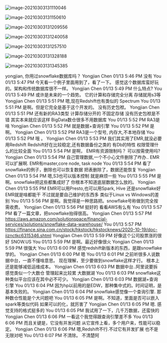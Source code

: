 ![image-20210303131110046](images/image-20210303131110046.png)

![image-20210303131150610](images/image-20210303131150610.png)

![image-20210303131209556](images/image-20210303131209556.png)

![image-20210303131240058](images/image-20210303131240058.png)

![image-20210303131257510](images/image-20210303131257510.png)

![image-20210303131328188](images/image-20210303131328188.png)

![image-20210303131345385](images/image-20210303131345385.png)

yongjian, 你用过snowflake数据库吗？
Yongjian Chen 01/13 5:46 PM
没有
You 01/13 5:47 PM
今天看一个例子里面用到了，看了一下。
感觉这个数据库蛮好玩的。架构和传统数据库很不一样。
Yongjian Chen 01/13 5:49 PM
什么特点?
You 01/13 5:49 PM
或许是未来的一个趋势。
它的计算和存储完全分离
存储就用s3等
Yongjian Chen 01/13 5:51 PM
嗯,现在Redshift也有类似的
Spectrum
You 01/13 5:51 PM
是啊。但是它完全是基于这个开发的。
没有历史包袱。
Yongjian Chen 01/13 5:51 PM
还有新的RA3类型
计算存储分开的
不固定存储
没有历史包袱是不错
其实本来就应该这样
BigData数仓很多不用数据库
You 01/13 5:52 PM
RA3是啥
Yongjian Chen 01/13 5:52 PM
就是数据+查询引擎
You 01/13 5:52 PM
是啊。 
Yongjian Chen 01/13 5:52 PM
RA3是一个型号,
内存大,不本地存储
You 01/13 5:52 PM
哦 。
Yongjian Chen 01/13 5:53 PM
我们其实用了EMR,就没必要用Redshift
Redshift好在比较稳定,还有数据备份之类的
有Db的特性
权限管理什么的比较全面
You 01/13 5:54 PM
是啊， EMR有资源限制吗？
可以按需使用吗?
Yongjian Chen 01/13 5:54 PM
自己管理数据,一个不小心文件删除了咋办..
EMR可以扩展啊.
EMR有master,core node, task node
You 01/13 5:54 PM
看了snowflake的例子，删除也可以恢复数据
把表删除了，数据还能恢复
Yongjian Chen 01/13 5:54 PM
嗯,S3也可以版本控制
就是麻烦一些
You 01/13 5:55 PM
是啊。snowflake把这些都集成好了
你根本不知道底层数据怎么放的。
Yongjian Chen 01/13 5:55 PM
EMR可以用Presto,也可以用Spark, Hive
还是snowflake好
EMR就是啥都能干
不过就是要自己维护的东西多
类似于Linux
vs Windows的差别
You 01/13 5:56 PM
是啊。我觉得是一种思路把。snowflake号称做到完全按需收费。
Yongjian Chen 01/13 5:56 PM
挺好的
看看AWS有么有
You 01/13 5:57 PM
看了一篇文章，把snowflake抬得很高。
Yongjian Chen 01/13 5:57 PM
https://aws.amazon.com/solutionspace/financial-services/solutions/snowflake-data-warehouse/
You 01/13 5:57 PM
https://finance.sina.com.cn/stock/hkstock/hkstocknews/2020-10-19/doc-iiznctkc6315346.shtml
Yongjian Chen 01/13 5:59 PM
好像这个公司股票涨的很好
SNOW.US
You 01/13 5:59 PM
是啊。最近好像很火
Yongjian Chen 01/13 5:59 PM
很强大
You 01/13 6:00 PM
感觉redshift新版本的东西，是跟snowflake学的。
Yongjian Chen 01/13 6:00 PM
嗯
You 01/13 6:01 PM
之前听很多人说数据中台，一直不懂啥意思。
现在理解，至少要做到snowflake这样才行。
根本上还是能够减低运维成本。
Yongjian Chen 01/13 6:03 PM
数据中台..阿里说要拆
感觉类似一个大数仓
管理起来比较累
大数据湖
You 01/13 6:03 PM
snowflake这种类似平台应该在其中必不可少。
Yongjian Chen 01/13 6:03 PM
数据湖+查询引擎
You 01/13 6:04 PM
因为hp以前用的是EDW，那种集中式的。时间证明，是基本失败的。
Yongjian Chen 01/13 6:04 PM
snowflake感觉像一个查询引擎. 
那种数仓性能是个大问题吧
You 01/13 6:05 PM
是啊。不知道，里面是否可以嵌入spark等类似代码
如果可以的化，就厉害了
Yongjian Chen 01/13 6:05 PM
嗯. 感觉支持的格式挺多的
You 01/13 6:05 PM
我试用了一下，几千万数据，还蛮快的
Yongjian Chen 01/13 6:06 PM
一看这个我觉得跟查询引擎差不多
You 01/13 6:06 PM
而且关键是，它没有并发问题
从它宣传上看，多个用户来，性能可以稳定。
Yongjian Chen 01/13 6:06 PM
嗯,Redshift不行.不过它有并发扩展
也不是无限对吧
You 01/13 6:07 PM
不清除。
不清楚阿